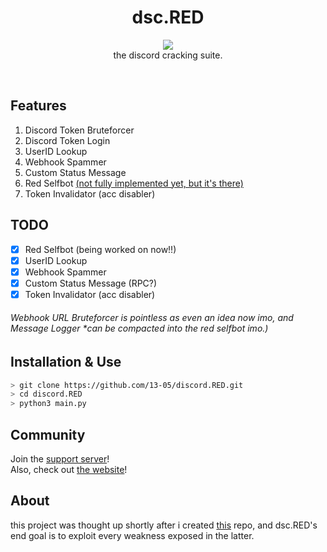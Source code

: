 <h1 align="center">
  dsc.RED
</h1>

<p align="center">
  <img src="https://raw.githubusercontent.com/13-05/discord.RED/main/images/dsc.RED.png"/><br />
  the discord cracking suite.
</p>

<br />

## Features
1) Discord Token Bruteforcer
2) Discord Token Login
3) UserID Lookup
4) Webhook Spammer
5) Custom Status Message
6) Red Selfbot [(not fully implemented yet, but it's there)](https://13-05.github.io/dsc.red/commands)
7) Token Invalidator (acc disabler)

## TODO
- [x] Red Selfbot (being worked on now!!)
- [x] UserID Lookup
- [x] Webhook Spammer
- [x] Custom Status Message (RPC?)
- [x] Token Invalidator (acc disabler)
###### Webhook URL Bruteforcer *is pointless as even an idea now imo*, and Message Logger *can be compacted into the red selfbot imo.)

## Installation & Use
```bash
> git clone https://github.com/13-05/discord.RED.git
> cd discord.RED
> python3 main.py
```

## Community
Join the [support server](https://discord.gg/XecbDdhfUD)!<br />
Also, check out [the website](https://13-05.github.io/dsc.red)!

## About
this project was thought up shortly after i created [this](https://github.com/13-05/disc-python-hacks) repo, and dsc.RED's end goal is to exploit every weakness exposed in the latter.
